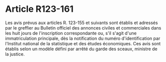 # Article R123-161

Les avis prévus aux articles R. 123-155 et suivants sont établis et adressés par le greffier au Bulletin officiel des annonces civiles et commerciales dans les huit jours de l'inscription correspondante ou, s'il s'agit d'une immatriculation principale, dès la notification du numéro d'identification par l'Institut national de la statistique et des études économiques.   Ces avis sont établis selon un modèle défini par arrêté du garde des sceaux, ministre de la justice.